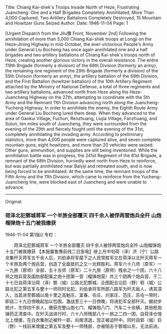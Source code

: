 Title: Chiang Kai-shek's Troops Invade North of Heze, Frustrating Juancheng: One and a Half Brigades Completely Annihilated, More Than 4,000 Captured, Two Artillery Battalions Completely Destroyed, 15 Mountain and Howitzer Guns Seized
Author:
Date: 1946-11-04
Page: 1

[Urgent Dispatch from the Jilu豫 Front, November 2nd] Following the annihilation of more than 5,000 Chiang Kai-shek troops at Longji on the Heze-Jining Highway in mid-October, the ever-victorious People's Army under General Liu Bocheng has once again annihilated one and a half brigades and two artillery battalions of Chiang Kai-shek's troops north of Heze, creating another glorious victory in the overall resistance. The entire 119th Brigade (formerly a division) of the 68th Division (formerly an army), the remaining one regiment of the 29th Brigade (formerly a division) of the 55th Division (formerly an army), the artillery battalion of the 68th Division, and the First Battalion (howitzer battalion) of the 10th Artillery Regiment attached by the Ministry of National Defense, a total of three regiments and two artillery battalions, advanced north from Heze along the Heze-Juancheng Highway on the 27th, attempting to coordinate with the 5th Army and the Remnant 11th Division advancing north along the Juancheng-Yucheng Highway. In order to annihilate the enemy, the Eighth Route Army under General Liu Bocheng lured them deep. When they advanced to the area of Gaokui Village, Fuchun, Renzhuang, Liujia Village, Fanzhuang, and Sutun, ten miles south of Juancheng, they were surrounded from the evening of the 29th and fiercely fought until the evening of the 31st, completely annihilating the invading army. According to preliminary statistics, more than 4,000 people were captured alive, and seven complete mountain guns, eight howitzers, and more than 20 vehicles were seized. Other guns, ammunition, and supplies are still being inventoried. While the annihilation battle was in progress, the 241st Regiment of the 81st Brigade, a remnant of the 68th Division, hurriedly went north from Heze to reinforce, but was partially annihilated near Baiyiji and retreated south, and is now being forced to be annihilated. At the same time, the remnant troops of the Fifth Army and the 11th Division, which came to reinforce from the Yucheng-Juancheng line, were blocked east of Juancheng and were unable to advance.



<hr /> 

Original: 


### 荷泽北犯鄄城蒋军  一个半旅全部覆灭  四千余人被俘两营炮兵全歼  山炮榴弹炮十五门被我缴获

1946-11-04
第1版()
专栏：

　　荷泽北犯鄄城蒋军
    一个半旅全部覆灭
    四千余人被俘两营炮兵全歼  山炮榴弹炮十五门被我缴获
    【本报冀鲁豫前线二日急电】继上月中旬荷（泽）济（宁）公路龙集歼灭蒋军五千余人后，刘伯承将军麾下之人民常胜军又在荷泽以北歼灭蒋军一个半旅及两个炮兵营，创造了全面抵抗之又一光辉胜利。蒋军六十八师（原军）一一九旅（原师）全部，五十五师（原军）二十九旅（原师）残余之一个团，六十八师之炮兵营及国防部配属之炮十团第一营（榴弹炮营）共三个团两个炮兵营，于二十七日自荷泽沿荷（泽）鄄（城）公路北犯鄄城，企图配合沿巨（野）郓（城）公路北犯之第五军与整十一师同时北犯。刘伯承将军所部八路军为歼灭敌人，诱其深入，当其进至鄄城以南十里之高魁庄、富春、任庄、刘家庄、范庄、苏屯一带时，即自二十九日傍晚起加以包围，激战至三十一日傍晚，将进犯军全部歼灭。据初步统计，生俘四千余人，缴获完整山炮七门、榴弹炮八门、汽车二十余辆，其他枪炮弹药正清查中。在歼灭战进行时，六十八师残部八十一旅之二四一团，自荷泽仓惶北上增援，在白衣集附近被歼一部，向南溃退，现正被迫歼中。同时自郓（城）巨（野）一线前来增援之第五军及整十一师残部，亦被阻击于鄄城以东，无法前进。

